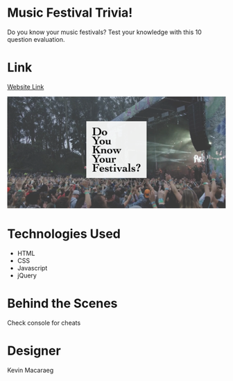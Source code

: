 # Music Festival Trivia!

Do you know your music festivals? Test your knowledge with this 10 question evaluation.

# Link

[Website Link](https://everysf.github.io/festival-trivia)

![screenshot](festscreenshot.png)

# Technologies Used 
- HTML
- CSS
- Javascript
- jQuery

# Behind the Scenes

Check console for cheats

# Designer

Kevin Macaraeg